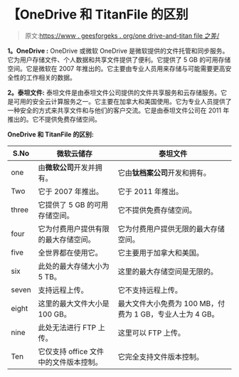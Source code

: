 # 【OneDrive 和 TitanFile 的区别

> 原文:[https://www . geesforgeks . org/one drive-and-titan file 之差/](https://www.geeksforgeeks.org/difference-between-onedrive-and-titanfile/)

**1。OneDrive :**
OneDrive 或微软 OneDrive 是微软提供的文件托管和同步服务。它为用户存储文件、个人数据和共享文件提供了便利。它提供了 5 GB 的可用存储空间。它是微软在 2007 年推出的。它主要由专业人员用来存储与可能需要更高安全性的工作相关的数据。

**2。泰坦文件:**
泰坦文件是由泰坦文件公司提供的文件共享服务和云存储服务。它是可用的安全云计算服务之一。它主要在加拿大和美国使用。它为专业人员提供了一种安全的方式来共享文件和与他们的客户交流。它是由泰坦文件公司在 2011 年推出的。它不提供免费存储空间。

**OneDrive 和 TitanFile 的区别:**

<center>

| S.No | 微软云储存 | 泰坦文件 |
| --- | --- | --- |
| one | 由**微软公司**开发并拥有。 | 它由**钛档案公司**开发和拥有。 |
| Two | 它于 2007 年推出。 | 它于 2011 年推出。 |
| three | 它提供了 5 GB 的可用存储空间。 | 它不提供免费存储空间。 |
| four | 它为付费用户提供有限的最大存储空间。 | 它为付费用户提供无限的最大存储空间。 |
| five | 全世界都在使用它。 | 它主要用于加拿大和美国。 |
| six | 此处的最大存储大小为 5 TB。 | 这里的最大存储空间是无限的。 |
| seven | 支持远程上传。 | 它不支持远程上传。 |
| eight | 这里的最大文件大小是 100 GB。 | 最大文件大小免费为 100 MB，付费为 1 GB，专业人士为 4 GB。 |
| nine | 此处无法进行 FTP 上传。 | 这里可以 FTP 上传。 |
| Ten | 它仅支持 office 文件中的文件版本控制。 | 它完全支持文件版本控制。 |

</center>